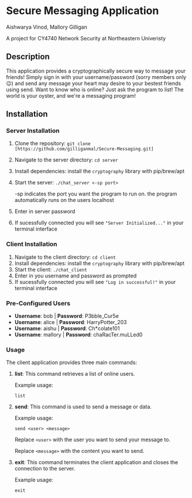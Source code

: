 # Secure Messaging Application
Aishwarya Vinod, Mallory Gilligan

A project for CY4740 Network Security at Northeastern Univeristy

## Description

This application provides a cryptographically secure way to message your friends!
Simply sign in with your username/password (sorry members only 😉) and send any message your heart may desire to your bestest friends using send. Want to know who is online?
Just ask the program to list! The world is your oyster, and we're a messaging program!

## Installation

### Server Installation

1. Clone the repository: `git clone [https://github.com/gilliganmal/Secure-Messaging.git]`
2. Navigate to the server directory: `cd server`
3. Install dependencies: install the `cryptography` library with pip/brew/apt
4. Start the server: `./chat_server <-sp port>`

   -sp indicates the port you want the program to run on. the program automatically runs on the users localhost
   
6. Enter in server password
7. If sucessfully connected you will see `"Server Initialized..."` in your terminal interface

### Client Installation

1. Navigate to the client directory: `cd client`
2. Install dependencies: install the `cryptography` library with pip/brew/apt
3. Start the client: `./chat_client`
4. Enter in you username and password as prompted
5. If sucessfully connected you will see `"Log in successful!"` in your terminal interface

### Pre-Configured Users

- **Username**: bob | **Password**: P3bble_Cur5e
- **Username**: alice | **Password**: HarryPotter_203
- **Username**: aishu | **Password**: Ch*colate101
- **Username**: mallory | **Password**: chaRacTer.muLLed0



### Usage

The client application provides three main commands:

1. **list**: This command retrieves a list of online users.

   Example usage:
   ```
   list
   ```

2. **send**: This command is used to send a message or data.

   Example usage:
   ```
   send <user> <message>
   ```

   Replace `<user>` with the user you want to send your message to.
   
   Replace `<message>` with the content you want to send.

4. **exit**: This command terminates the client application and closes the connection to the server.

   Example usage:
   ```
   exit
   ```






